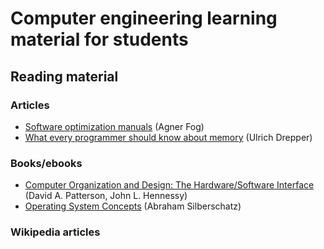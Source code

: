 # Computer engineering learning material for students

## Reading material

### Articles

- [Software optimization manuals](https://agner.org/optimize/#manuals) (Agner Fog)
- [What every programmer should know about memory](https://lwn.net/Articles/250967/) (Ulrich Drepper)

### Books/ebooks

- [Computer Organization and Design: The Hardware/Software Interface](https://www.amazon.com/Computer-Organization-Design-MIPS-Architecture/dp/0124077269) (David A. Patterson, John L. Hennessy)
- [Operating System Concepts](https://www.amazon.com/Operating-System-Concepts-Abridged-Companion/dp/1119456339) (Abraham Silberschatz)

### Wikipedia articles

